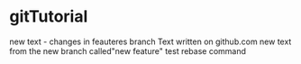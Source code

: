 # gitTutorial
new text - changes in feauteres branch
Text written on github.com
new text from the new branch called"new feature"
test rebase command

